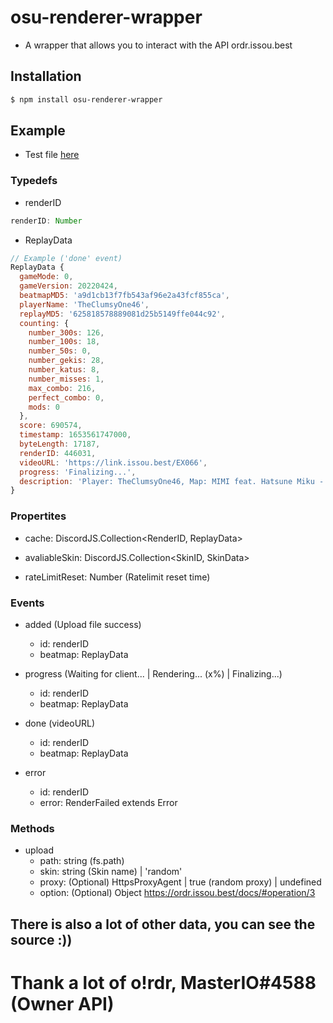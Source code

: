 # osu-renderer-wrapper
- A wrapper that allows you to interact with the API ordr.issou.best

## Installation
```sh
$ npm install osu-renderer-wrapper
```

## Example
- Test file [here](https://github.com/aiko-chan-ai/osu-renderer-wrapper/blob/main/test.js)

### Typedefs

- renderID

```js
renderID: Number
```

- ReplayData

```js
// Example ('done' event)
ReplayData {
  gameMode: 0,
  gameVersion: 20220424,
  beatmapMD5: 'a9d1cb13f7fb543af96e2a43fcf855ca',
  playerName: 'TheClumsyOne46',
  replayMD5: '625818578889081d25b5149ffe044c92',
  counting: {
    number_300s: 126,
    number_100s: 18,
    number_50s: 0,
    number_gekis: 28,
    number_katus: 8,
    number_misses: 1,
    max_combo: 216,
    perfect_combo: 0,
    mods: 0
  },
  score: 690574,
  timestamp: 1653561747000,
  byteLength: 17187,
  renderID: 446031,
  videoURL: 'https://link.issou.best/EX066',
  progress: 'Finalizing...',
  description: 'Player: TheClumsyOne46, Map: MIMI feat. Hatsune Miku - Mizuoto to Curtain [Hyper] by Log Off Now, song length is 0:54 (4.03 ⭐)  | Accuracy: 91.03%'
}
```

### Propertites

- cache: DiscordJS.Collection<RenderID, ReplayData>

- avaliableSkin: DiscordJS.Collection<SkinID, SkinData>

- rateLimitReset: Number (Ratelimit reset time)


### Events

- added (Upload file success)
  - id: renderID
  - beatmap: ReplayData

- progress (Waiting for client... | Rendering... (x%) | Finalizing...)
  - id: renderID
  - beatmap: ReplayData

- done (videoURL)
  - id: renderID
  - beatmap: ReplayData

- error
  - id: renderID
  - error: RenderFailed extends Error
  
### Methods

- upload
  - path: string (fs.path)
  - skin: string (Skin name) | 'random'
  - proxy: (Optional) HttpsProxyAgent | true (random proxy) | undefined
  - option: (Optional) Object https://ordr.issou.best/docs/#operation/3
  

## There is also a lot of other data, you can see the source :))

# Thank a lot of o!rdr, MasterIO#4588 (Owner API)
